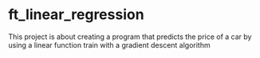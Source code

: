 # ft_linear_regression
This project is about creating a program that predicts the price of a car by using a linear function train with a gradient descent algorithm
